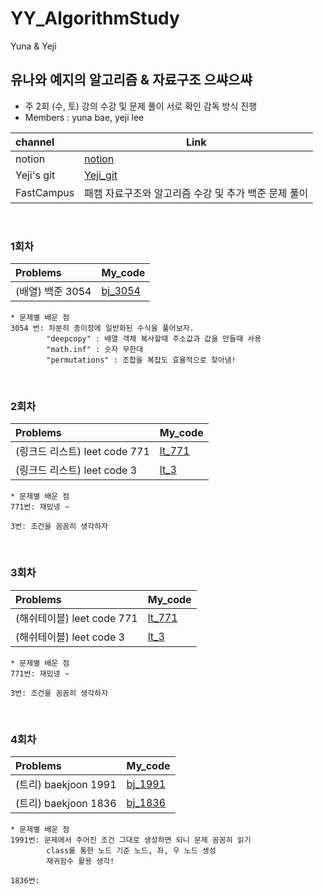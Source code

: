 # YY_AlgorithmStudy
Yuna &amp; Yeji
## 유나와 예지의 알고리즘 & 자료구조 으쌰으쌰

* 주 2회 (수, 토) 강의 수강 및 문제 풀이 서로 확인 감독 방식 진행   
* Members : yuna bae, yeji lee

| channel     | Link |
| :--------- | --------- | 
| notion  |[notion](https://www.notion.so/Algorithm-study-9e8ebc1d8fcb442d85c4f23b9cbfa8df) |  
| Yeji's git | [Yeji_git](https://github.com/simba-pumba/YYAlgorithmStudy) |  
| FastCampus | 패캠 자료구조와 알고리즘 수강 및 추가 백준 문제 풀이 |  
<br>

### 1회차  
| Problems    | My_code  |  
| :--------- | --------- | 
| (배열) 백준 3054 | [bj_3054](배열/bj_17406_V2.py) |   


```
* 문제별 배운 점 
3054 번: 차분히 종이장에 일반화된 수식을 풀어보자. 
        "deepcopy" : 배열 객체 복사할때 주소값과 값을 만들때 사용 
        "math.inf" : 숫자 무한대 
        "permutations" : 조합을 복잡도 효율적으로 찾아냄!
```
<br>

### 2회차  
| Problems    | My_code  |  
| :--------- | --------- | 
| (링크드 리스트) leet code 771 | [lt_771](해쉬테이블/lt_771.py) |   
| (링크드 리스트) leet code 3 | [lt_3](해쉬테이블/lt_3.py) |   


```
* 문제별 배운 점 
771번: 재밌넹 ~
  
3번: 조건을 꼼꼼히 생각하자
```
<br>

### 3회차  
| Problems    | My_code  |  
| :--------- | --------- | 
| (해쉬테이블) leet code 771 | [lt_771](해쉬테이블/lt_771.py) |   
| (해쉬테이블) leet code 3 | [lt_3](해쉬테이블/lt_3.py) |   


```
* 문제별 배운 점 
771번: 재밌넹 ~
  
3번: 조건을 꼼꼼히 생각하자
```
<br>

### 4회차  
| Problems    | My_code  |  
| :--------- | --------- | 
| (트리) baekjoon 1991 | [bj_1991](트리/bj_1991.py) |   
| (트리) baekjoon 1836 | [bj_1836](트리/bj_1836.py) |   


```
* 문제별 배운 점 
1991번: 문제에서 주어진 조건 그대로 생성하면 되니 문제 꼼꼼히 읽기
        class를 통한 노드 기준 노드, 좌, 우 노드 생성 
        재귀함수 활용 생각!
  
1836번: 
```
<br>